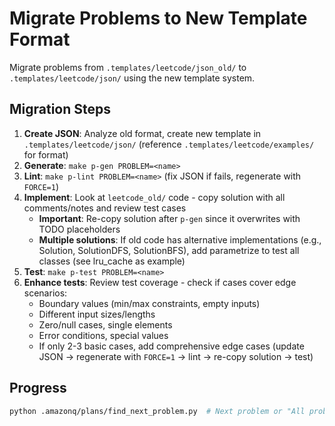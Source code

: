 # Migrate Problems to New Template Format

Migrate problems from `.templates/leetcode/json_old/` to `.templates/leetcode/json/` using the new template system.

## Migration Steps

1. **Create JSON**: Analyze old format, create new template in `.templates/leetcode/json/` (reference `.templates/leetcode/examples/` for format)
2. **Generate**: `make p-gen PROBLEM=<name>`
3. **Lint**: `make p-lint PROBLEM=<name>` (fix JSON if fails, regenerate with `FORCE=1`)
4. **Implement**: Look at `leetcode_old/` code - copy solution with all comments/notes and review test cases
    - **Important**: Re-copy solution after `p-gen` since it overwrites with TODO placeholders
    - **Multiple solutions**: If old code has alternative implementations (e.g., Solution, SolutionDFS, SolutionBFS),
      add parametrize to test all classes (see lru_cache as example)
5. **Test**: `make p-test PROBLEM=<name>`
6. **Enhance tests**: Review test coverage - check if cases cover edge scenarios:
    - Boundary values (min/max constraints, empty inputs)
    - Different input sizes/lengths
    - Zero/null cases, single elements
    - Error conditions, special values
    - If only 2-3 basic cases, add comprehensive edge cases (update JSON → regenerate with `FORCE=1` → lint → re-copy solution → test)

## Progress

```bash
python .amazonq/plans/find_next_problem.py  # Next problem or "All problems updated!"
```
